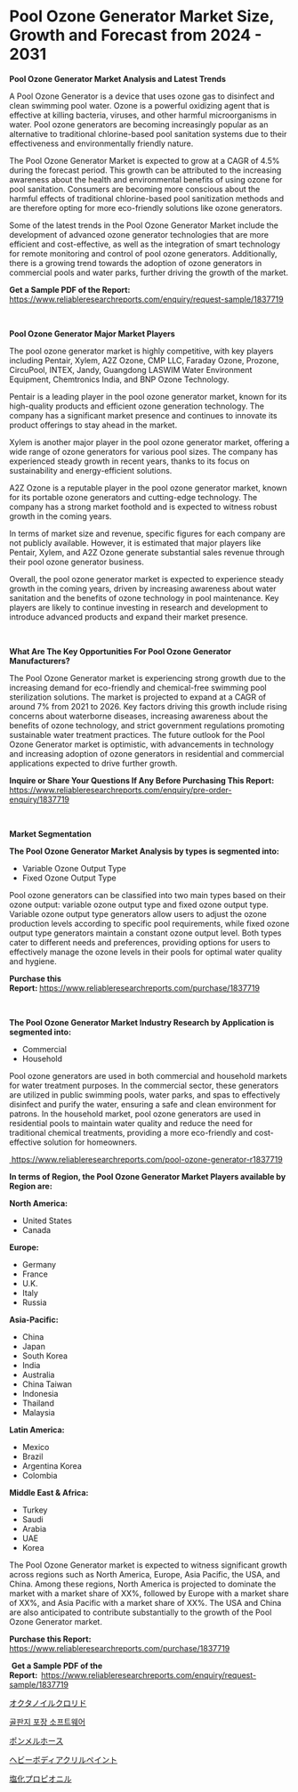 <p><h1>Pool Ozone Generator Market Size, Growth and Forecast from 2024 - 2031</h1></p><p><strong>Pool Ozone Generator Market Analysis and Latest Trends</strong></p>
<p><p>A Pool Ozone Generator is a device that uses ozone gas to disinfect and clean swimming pool water. Ozone is a powerful oxidizing agent that is effective at killing bacteria, viruses, and other harmful microorganisms in water. Pool ozone generators are becoming increasingly popular as an alternative to traditional chlorine-based pool sanitation systems due to their effectiveness and environmentally friendly nature.</p><p>The Pool Ozone Generator Market is expected to grow at a CAGR of 4.5% during the forecast period. This growth can be attributed to the increasing awareness about the health and environmental benefits of using ozone for pool sanitation. Consumers are becoming more conscious about the harmful effects of traditional chlorine-based pool sanitization methods and are therefore opting for more eco-friendly solutions like ozone generators.</p><p>Some of the latest trends in the Pool Ozone Generator Market include the development of advanced ozone generator technologies that are more efficient and cost-effective, as well as the integration of smart technology for remote monitoring and control of pool ozone generators. Additionally, there is a growing trend towards the adoption of ozone generators in commercial pools and water parks, further driving the growth of the market.</p></p>
<p><strong>Get a Sample PDF of the Report:&nbsp;</strong> <a href="https://www.reliableresearchreports.com/enquiry/request-sample/1837719">https://www.reliableresearchreports.com/enquiry/request-sample/1837719</a></p>
<p>&nbsp;</p>
<p><strong>Pool Ozone Generator Major Market Players</strong></p>
<p><p>The pool ozone generator market is highly competitive, with key players including Pentair, Xylem, A2Z Ozone, CMP LLC, Faraday Ozone, Prozone, CircuPool, INTEX, Jandy, Guangdong LASWIM Water Environment Equipment, Chemtronics India, and BNP Ozone Technology.</p><p>Pentair is a leading player in the pool ozone generator market, known for its high-quality products and efficient ozone generation technology. The company has a significant market presence and continues to innovate its product offerings to stay ahead in the market.</p><p>Xylem is another major player in the pool ozone generator market, offering a wide range of ozone generators for various pool sizes. The company has experienced steady growth in recent years, thanks to its focus on sustainability and energy-efficient solutions.</p><p>A2Z Ozone is a reputable player in the pool ozone generator market, known for its portable ozone generators and cutting-edge technology. The company has a strong market foothold and is expected to witness robust growth in the coming years.</p><p>In terms of market size and revenue, specific figures for each company are not publicly available. However, it is estimated that major players like Pentair, Xylem, and A2Z Ozone generate substantial sales revenue through their pool ozone generator business.</p><p>Overall, the pool ozone generator market is expected to experience steady growth in the coming years, driven by increasing awareness about water sanitation and the benefits of ozone technology in pool maintenance. Key players are likely to continue investing in research and development to introduce advanced products and expand their market presence.</p></p>
<p>&nbsp;</p>
<p><strong>What Are The Key Opportunities For Pool Ozone Generator Manufacturers?</strong></p>
<p><p>The Pool Ozone Generator market is experiencing strong growth due to the increasing demand for eco-friendly and chemical-free swimming pool sterilization solutions. The market is projected to expand at a CAGR of around 7% from 2021 to 2026. Key factors driving this growth include rising concerns about waterborne diseases, increasing awareness about the benefits of ozone technology, and strict government regulations promoting sustainable water treatment practices. The future outlook for the Pool Ozone Generator market is optimistic, with advancements in technology and increasing adoption of ozone generators in residential and commercial applications expected to drive further growth.</p></p>
<p><strong>Inquire or Share Your Questions If Any Before Purchasing This Report:</strong> <a href="https://www.reliableresearchreports.com/enquiry/pre-order-enquiry/1837719">https://www.reliableresearchreports.com/enquiry/pre-order-enquiry/1837719</a></p>
<p>&nbsp;</p>
<p><strong>Market Segmentation</strong></p>
<p><strong>The Pool Ozone Generator Market Analysis by types is segmented into:</strong></p>
<p><ul><li>Variable Ozone Output Type</li><li>Fixed Ozone Output Type</li></ul></p>
<p><p>Pool ozone generators can be classified into two main types based on their ozone output: variable ozone output type and fixed ozone output type. Variable ozone output type generators allow users to adjust the ozone production levels according to specific pool requirements, while fixed ozone output type generators maintain a constant ozone output level. Both types cater to different needs and preferences, providing options for users to effectively manage the ozone levels in their pools for optimal water quality and hygiene.</p></p>
<p><strong>Purchase this Report:&nbsp;</strong><a href="https://www.reliableresearchreports.com/purchase/1837719">https://www.reliableresearchreports.com/purchase/1837719</a></p>
<p>&nbsp;</p>
<p><strong>The Pool Ozone Generator Market Industry Research by Application is segmented into:</strong></p>
<p><ul><li>Commercial</li><li>Household</li></ul></p>
<p><p>Pool ozone generators are used in both commercial and household markets for water treatment purposes. In the commercial sector, these generators are utilized in public swimming pools, water parks, and spas to effectively disinfect and purify the water, ensuring a safe and clean environment for patrons. In the household market, pool ozone generators are used in residential pools to maintain water quality and reduce the need for traditional chemical treatments, providing a more eco-friendly and cost-effective solution for homeowners.</p></p>
<p><a href="https://www.reliableresearchreports.com/pool-ozone-generator-r1837719">&nbsp;https://www.reliableresearchreports.com/pool-ozone-generator-r1837719</a></p>
<p><strong>In terms of Region, the Pool Ozone Generator Market Players available by Region are:</strong></p>
<p>
    <p> <strong> North America: </strong>
        <ul>
            <li>United States</li>
            <li>Canada</li>
        </ul>
        </p> 
    <p> <strong> Europe: </strong>
        <ul>
            <li>Germany</li>
            <li>France</li>
            <li>U.K.</li>
            <li>Italy</li>
            <li>Russia</li>
        </ul>
        </p> 
    <p> <strong> Asia-Pacific: </strong>
        <ul>
            <li>China</li>
            <li>Japan</li>
            <li>South Korea</li>
            <li>India</li>
            <li>Australia</li>
            <li>China Taiwan</li>
            <li>Indonesia</li>
            <li>Thailand</li>
            <li>Malaysia</li>
        </ul>
        </p> 
    <p> <strong> Latin America: </strong>
        <ul>
            <li>Mexico</li>
            <li>Brazil</li>
            <li>Argentina Korea</li>
            <li>Colombia</li>
        </ul>
        </p> 
    <p> <strong> Middle East & Africa: </strong>
        <ul>
            <li>Turkey</li>
            <li>Saudi</li>
            <li>Arabia</li>
            <li>UAE</li>
            <li>Korea</li>
        </ul>
    </p>
    </p>
<p><p>The Pool Ozone Generator market is expected to witness significant growth across regions such as North America, Europe, Asia Pacific, the USA, and China. Among these regions, North America is projected to dominate the market with a market share of XX%, followed by Europe with a market share of XX%, and Asia Pacific with a market share of XX%. The USA and China are also anticipated to contribute substantially to the growth of the Pool Ozone Generator market.</p></p>
<p><strong>Purchase this Report: </strong><a href="https://www.reliableresearchreports.com/purchase/1837719">https://www.reliableresearchreports.com/purchase/1837719</a></p>
<p>&nbsp;<strong>Get a Sample PDF of the Report:&nbsp;&nbsp;</strong><a href="https://www.reliableresearchreports.com/enquiry/request-sample/1837719">https://www.reliableresearchreports.com/enquiry/request-sample/1837719</a></p>
<p><strong></strong></p>
<p><p><a href="https://github.com/SantosDicki04/Market-Research-Report-List-1/blob/main/693633536666.md">オクタノイルクロリド</a></p><p><a href="https://medium.com/@florianwolf50/%EC%A4%91%EC%9A%94%ED%95%9C-%EB%B0%95%EC%8A%A4-%ED%8F%AC%EC%9E%A5-%EC%86%8C%ED%94%84%ED%8A%B8%EC%9B%A8%EC%96%B4-%EC%8B%9C%EC%9E%A5-%EC%A0%84%EB%A7%9D-%EC%82%B0%EC%97%85-%EA%B0%9C%EC%9A%94-%EB%B0%8F-%EC%98%88%EC%B8%A1-2024%EB%85%84%EB%B6%80%ED%84%B0-2031%EB%85%84%EA%B9%8C%EC%A7%80-db8507f50aed">골판지 포장 소프트웨어</a></p><p><a href="https://medium.com/@kaitlensen45645/%E3%83%9D%E3%83%B3%E3%83%A1%E3%83%AB%E3%83%9B%E3%83%BC%E3%82%B9%E5%B8%82%E5%A0%B4%E3%81%AE%E5%88%86%E6%9E%90-%E3%82%B0%E3%83%AD%E3%83%BC%E3%83%90%E3%83%AB%E7%94%A3%E6%A5%AD%E3%81%AE%E8%A6%8B%E9%80%9A%E3%81%97%E3%81%A8%E4%BA%88%E6%B8%AC-2024%E5%B9%B4%E3%81%8B%E3%82%892031%E5%B9%B4%E3%81%BE%E3%81%A7-58b920d9640a">ポンメルホース</a></p><p><a href="https://medium.com/@rocklobster885/%E9%87%8D%E4%BD%93%E3%82%A2%E3%82%AF%E3%83%AA%E3%83%AB%E3%83%9A%E3%82%A4%E3%83%B3%E3%83%88%E5%B8%82%E5%A0%B4%E3%82%B7%E3%82%A7%E3%82%A2%E3%81%AE%E9%80%B2%E5%8C%96%E3%81%A8%E5%B8%82%E5%A0%B4%E6%88%90%E9%95%B7%E3%81%AE%E3%83%88%E3%83%AC%E3%83%B3%E3%83%892024%E5%B9%B4-2031%E5%B9%B4-2b820f8f5bac">ヘビーボディアクリルペイント</a></p><p><a href="https://github.com/alyle7648/Market-Research-Report-List-1/blob/main/678979036667.md">塩化プロピオニル</a></p></p>
